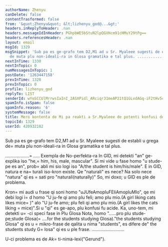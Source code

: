 ```yaml
---
authorName: Zhenyu
canDelete: false
contentTrasformed: false
from: '&quot;Zhenyu&quot; &lt;lizhenyu_god@...&gt;'
headers.inReplyToHeader: .nan
headers.messageIdInHeader: PGhpbWE5bStuN2lpQGVHcm91cHMuY29tPg==
headers.referencesHeader: .nan
layout: email
msgId: 1329
msgSnippet: 'Sub pa es ge-grafo tem D2,M1 ad u Sr. Myaleee sugesti de establi u grega
  de muta plu non-ideali-ra in Glosa gramatika e tal plus. ........................ '
nextInTime: 1330
nextInTopic: 0
numMessagesInTopic: 1
postDate: '1263447158'
prevInTime: 1328
prevInTopic: 0
profile: lizhenyu_god
replyTo: LIST
senderId: wYoSCCUlMrrwsIaInI_2ASXPidl_ARciqr31meAP21tQ1GLvdAGq-iF2tHv5cnK2EgvCPmu5_jN8_cOR5mAoC3qau-pXZpr93Ng
spamInfo.isSpam: false
spamInfo.reason: '6'
systemMessage: false
title: Mero kontenta de Mi pa reakti a Sr.Myaleee de potenti konfusi de uno struktura
topicId: 1329
userId: 420932182
---
```


Sub pa es ge-grafo tem D2,M1 ad u Sr. Myaleee sugesti de establi u grega de=
 muta plu non-ideali-ra in Glosa gramatika e tal plus.

...................=
.....
Exempla de No-perfekta-ra
In GID, mi detekti "an" ge-explika iso "he,=
 him, his, male, mascular". Si mi
vide u fase homo "u stude-pe es an", prob=
abli mi sio logi iso "A/the student is
him/his/male". E in GID, natura e na=
turali iso-kron existe. Qe "naturali" es nece? Na
solo nece "natura" qi es =
sati pro "naturali(naturally)" So, mi doxo; u GID es
ple de problema.

Kron=
 mi audi u frase qi soni homo "uJUfeAmopluFEliAmopluMIo", qe mi debi logi i=
d
homo "U ju-fe qi amo plu feli; amo plu mio.(A girl liking cats likes mice=
)" alo
"U ju-fe amo; plu feli qi amo plu mio.(A girl likes the cats liking =
mice)".Si u "qi" es ge-apo, plu konfusi fu acide. Ka,
uno-tem, mi detekti u=
-ci speci fase in Plu Glosa Nota, homo "......pro plu
stude-pe;stude Glosa(=
....for the students studying Glosa)."the students studying
Glosa" qi es u =
mikro-frase de qalita u nima "students", es difere de" the
students study G=
losa" qi es u ple frase.
..........................

U-ci problema es de Ak=
ti-nima-lexi("Gerund").




